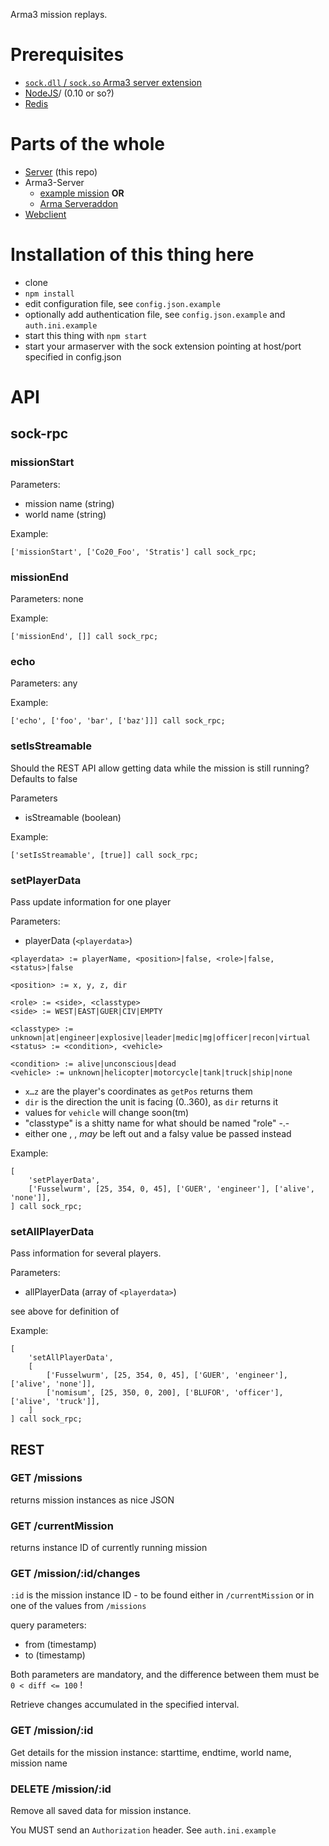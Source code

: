 Arma3 mission replays.

# Prerequisites

* [`sock.dll` / `sock.so` Arma3 server extension](https://bitbucket.org/micovery/sock.dll)
* [NodeJS](https://nodejs.org)/ (0.10 or so?)
* [Redis](http://redis.io/)

# Parts of the whole

* [Server](https://github.com/gruppe-adler/ar3play-server) (this repo)
* Arma3-Server
	* [example mission](https://github.com/gruppe-adler/ar3play-examplemission) **OR**
	* [Arma Serveraddon](https://github.com/gruppe-adler/ar3play-addon)
* [Webclient](https://github.com/gruppe-adler/ar3play-web)

# Installation of this thing here

* clone
* `npm install`
* edit configuration file, see `config.json.example`
* optionally add authentication file, see `config.json.example` and `auth.ini.example`
* start this thing with `npm start`
* start your armaserver with the sock extension pointing at host/port specified in config.json

# API

## sock-rpc

### missionStart

Parameters:
* mission name (string)
* world name (string)

Example:

`['missionStart', ['Co20_Foo', 'Stratis'] call sock_rpc;`

### missionEnd

Parameters: none

Example:

`['missionEnd', []] call sock_rpc;`

### echo

Parameters: any

Example:

`['echo', ['foo', 'bar', ['baz']]] call sock_rpc;`

### setIsStreamable

Should the REST API allow getting data while the mission is still running? Defaults to false

Parameters
* isStreamable (boolean)

Example:

`['setIsStreamable', [true]] call sock_rpc;`

### setPlayerData

Pass update information for one player

Parameters:
* playerData (`<playerdata>`)


```
<playerdata> := playerName, <position>|false, <role>|false, <status>|false

<position> := x, y, z, dir

<role> := <side>, <classtype>
<side> := WEST|EAST|GUER|CIV|EMPTY

<classtype> := unknown|at|engineer|explosive|leader|medic|mg|officer|recon|virtual
<status> := <condition>, <vehicle>

<condition> := alive|unconscious|dead
<vehicle> := unknown|helicopter|motorcycle|tank|truck|ship|none

```

* `x…z` are the player's coordinates as `getPos` returns them
* `dir` is the direction the unit is facing (0..360), as `dir` returns it
* values for `vehicle` will change soon(tm)
* "classtype" is a shitty name for what should be named "role" -.-
* either one <position>, <role>, <status> *may* be left out and a falsy value be passed instead

Example:

```
[
	'setPlayerData',
	['Fusselwurm', [25, 354, 0, 45], ['GUER', 'engineer'], ['alive', 'none']],
] call sock_rpc;
```

### setAllPlayerData

Pass information for several players.

Parameters:
* allPlayerData (array of `<playerdata>`)

see above for definition of <playerdata>

Example:

```
[
	'setAllPlayerData',
	[
		['Fusselwurm', [25, 354, 0, 45], ['GUER', 'engineer'], ['alive', 'none']],
		['nomisum', [25, 350, 0, 200], ['BLUFOR', 'officer'], ['alive', 'truck']],
	]
] call sock_rpc;

```

## REST

### GET /missions

returns mission instances as nice JSON

### GET /currentMission

returns instance ID of currently running mission

### GET /mission/:id/changes

`:id` is the mission instance ID - to be found either in `/currentMission` or in one of the values from `/missions`

query parameters:
* from (timestamp)
* to (timestamp)

Both parameters are mandatory, and the difference between them must be `0 < diff <= 100` !

Retrieve changes accumulated in the specified interval.

### GET /mission/:id

Get details for the mission instance: starttime, endtime, world name, mission name


### DELETE /mission/:id

Remove all saved data for mission instance.

You MUST send an `Authorization` header. See `auth.ini.example`
